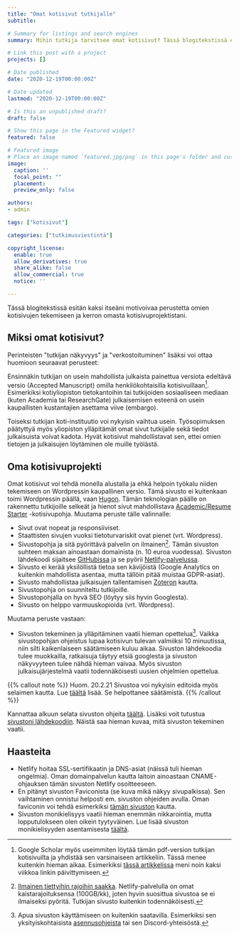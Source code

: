 ```yaml
---
title: "Omat kotisivut tutkijalle"
subtitle:

# Summary for listings and search engines
summary: Mihin tutkija tarvitsee omat kotisivut? Tässä blogitekstissä esitän siihen kaksi itseäni motivoivaa perustetta ja kerron samalla omasta kotisivuprojektistani.

# Link this post with a project
projects: []

# Date published
date: "2020-12-19T00:00:00Z"

# Date updated
lastmod: "2020-12-19T00:00:00Z"

# Is this an unpublished draft?
draft: false

# Show this page in the Featured widget?
featured: false

# Featured image
# Place an image named `featured.jpg/png` in this page's folder and customize its options here.
image:
  caption: ''
  focal_point: ""
  placement:
  preview_only: false

authors:
- admin

tags: ["kotisivut"]

categories: ["tutkimusviestintä"]

copyright_license:
  enable: true
  allow_derivatives: true
  share_alike: false
  allow_commercial: true
  notice: ''

---
```


Tässä blogitekstissä esitän kaksi itseäni motivoivaa perustetta omien kotisivujen tekemiseen ja kerron omasta kotisivuprojektistani.

## Miksi omat kotisivut?

Perinteisten "tutkijan näkyvyys" ja "verkostoituminen" lisäksi voi ottaa huomioon seuraavat perusteet: 

Ensinnäkin tutkijan on usein mahdollista julkaista painettua versiota edeltävä versio (Accepted Manuscript) omilla henkilökohtaisilla kotisivuillaan[^1]. Esimerkiksi kotiyliopiston tietokantoihin tai tutkijoiden sosiaaliseen mediaan (kuten Academia tai ResearchGate) julkaisemisen esteenä on usein kaupallisten kustantajien asettama viive (embargo).

Toiseksi tutkijan koti-instituutio voi nykyisin vaihtua usein. Työsopimuksen päätyttyä myös yliopiston ylläpitämät omat sivut tutkijalle sekä tiedot julkaisuista voivat kadota. Hyvät kotisivut mahdollistavat sen, ettei omien tietojen ja julkaisujen löytäminen ole muille työlästä.

## Oma kotisivuprojekti

Omat kotisivut voi tehdä monella alustalla ja ehkä helpoin työkalu niiden tekemiseen on Wordpressin kaupallinen versio. Tämä sivusto ei kuitenkaan toimi Wordpressin päällä, vaan [Hugon](https://gohugo.io). Tämän teknologian päälle on rakennettu tutkijoille selkeät ja hienot sivut mahdollistava [Academic/Resume Starter](https://wowchemy.com/templates/) -kotisivupohja. Muutama peruste tälle valinnalle:

- Sivut ovat nopeat ja responsiiviset.
- Staattisten sivujen vuoksi tietoturvariskit ovat pienet (vrt. Wordpress).
- Sivustopohja ja sitä pyörittävä palvelin on ilmainen[^2]. Tämän sivuston suhteen maksan ainoastaan domainista (n. 10 euroa vuodessa). Sivuston lähdekoodi sijaitsee [GitHubissa](https://github.com) ja se pyörii [Netlify-palvelussa](https://www.netlify.com).
- Sivusto ei kerää yksilöllistä tietoa sen kävijöistä (Google Analytics on kuitenkin mahdollista asentaa, mutta tällöin pitää muistaa GDPR-asiat).
- Sivusto mahdollistaa julkaisujen tallentamisen [Zoteron](https://www.zotero.org) kautta.
- Sivustopohja on suunniteltu tutkijoille.
- Sivustopohjalla on hyvä SEO (löytyy siis hyvin Googlesta).
- Sivusto on helppo varmuuskopioida (vrt. Wordpress).

Muutama peruste vastaan:

- Sivuston tekeminen ja ylläpitäminen vaatii hieman opettelua[^3]. Vaikka sivustopohjan ohjeistus lupaa kotisivun tulevan valmiiksi 10 minuutissa, niin silti kaikenlaiseen säätämiseen kuluu aikaa. Sivuston lähdekoodia tulee muokkailla, ratkaisuja täytyy etsiä googlesta ja sivuston näkyvyyteen tulee nähdä hieman vaivaa. Myös sivuston julkaisujärjestelmä vaatii todennäköisesti uusien ohjelmien opettelua.

{{% callout note %}}
Huom. 20.2.21 Sivustoa voi nykyisin editoida myös selaimen kautta. Lue [täältä](https://wowchemy.com/docs/getting-started/cms/) lisää. Se helpottanee säätämistä.
{{% /callout %}}

Kannattaa alkuun selata sivuston ohjeita [täältä](https://wowchemy.com/docs/getting-started/install/). Lisäksi voit tutustua [sivustoni lähdekoodiin](https://github.com/vesvalim/vesvalim). Näistä saa hieman kuvaa, mitä sivuston tekeminen vaatii.
## Haasteita

- Netlify hoitaa SSL-sertifikaatin ja DNS-asiat (näissä tuli hieman ongelmia). Oman domainpalvelun kautta laitoin ainoastaan CNAME-ohjauksen tämän sivuston Netlify osoitteeseen.
- En pitänyt sivuston Faviconista (se kuva mikä näkyy sivupalkissa). Sen vaihtaminen onnistui helposti em. sivuston ohjeiden avulla. Oman faviconin voi tehdä esimerkiksi [tämän sivuston](https://gauger.io/fonticon/) kautta.
- Sivuston monikielisyys vaatii hieman enemmän nikkarointia, mutta lopputulokseen olen oikein tyytyväinen. Lue lisää sivuston monikielisyyden asentamisesta [täältä](https://wowchemy.com/docs/guide/language/).

[^1]: Google Scholar myös useimmiten löytää tämän pdf-version tutkijan kotisivuilta ja yhdistää sen varsinaiseen artikkeliin. Tässä menee kuitenkin hieman aikaa. Esimerkiksi [tässä artikkelissa](https://scholar.google.com/scholar?hl=fi&as_sdt=0%2C5&q=links+between+v%C3%A4lim%C3%A4ki&btnG=) meni noin kaksi viikkoa linkin päivittymiseen.

[^2]: [Ilmainen tiettyihin rajoihin saakka](https://www.netlify.com/pricing/). Netlify-palvelulla on omat kaistarajoituksensa (100GB/kk), joten hyvin suosittua sivustoa se ei ilmaiseksi pyöritä. Tutkijan sivusto kuitenkin todennäköisesti.

[^3]: Apua sivuston käyttämiseen on kuitenkin saatavilla. Esimerkiksi sen yksityiskohtaisista [asennusohjeista](https://wowchemy.com/docs) tai sen Discord-yhteisöstä.